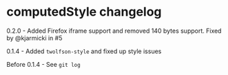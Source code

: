 # computedStyle changelog
0.2.0 - Added Firefox iframe support and removed 140 bytes support. Fixed by @kjarmicki in #5

0.1.4 - Added `twolfson-style` and fixed up style issues

Before 0.1.4 - See `git log`
